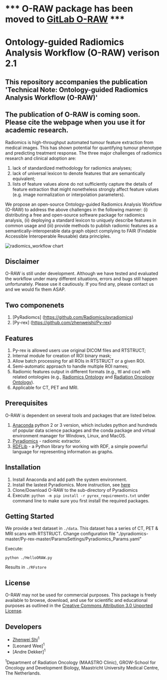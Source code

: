 # *** O-RAW package has been moved to [GitLab O-RAW](https://gitlab.com/UM-CDS/o-raw/) ***

# Ontology-guided Radiomics Analysis Workflow (O-RAW) verison 2.1

## This repository accompanies the publication 'Technical Note: Ontology-guided Radiomics Analysis Workflow (O-RAW)'
## The publication of O-RAW is coming soon. Please cite the webpage when you use it for academic research.

Radiomics is high-throughput automated tumour feature extraction from medical images. This has shown potential for quantifying tumour phenotype and predicting treatment response. The three major challenges  of radiomics research and clinical adoption are: 
1. lack of standardized methodology for radiomics analyses;
2. lack of universal lexicon to denote features that are semantically equivalent;
3. lists of feature values alone do not sufficiently capture the details of feature extraction that might nonetheless strongly affect feature values (e.g. image normalization or interpolation parameters).  

We propose an open-source Ontology-guided Radiomics Analysis Workflow (O-RAW) to address the above challenges in the following manner: (i) distributing a free and open-source software package for radiomics analysis, (ii) deploying a standard lexicon to uniquely describe features in common usage and (iii) provide methods to publish radiomic features as a semantically-interoperable data graph object complying to FAIR (Findable Accessible Interoperable Reusable) data principles. 

![radiomics_workflow chart](https://user-images.githubusercontent.com/17007301/49441973-5cf6d400-f7c8-11e8-80d7-9b6c8e02777d.png)


## Disclaimer

O-RAW is still under development. Although we have tested and evaluated the workflow under many different situations, errors and bugs still happen unfortunately. Please use it cautiously. If you find any, please contact us and we would fix them ASAP.

## Two componenets

1. [PyRadiomcs] (https://github.com/Radiomics/pyradiomics)
2. [Py-rex] (https://github.com/zhenweishi/Py-rex)

## Features

1. Py-rex is allowed users use original DICOM files and RTSTRUCT;
2. Internal module for creation of ROI binary mask;
3. Allow batch processing for all ROIs in RTSTRUCT or a given ROI.
4. Semi-automatic approach to handle multiple ROI names;
5. Radiomic features output in different formats (e.g., ttl and csv) with related ontologies (e.g., [Radiomics Ontology](https://bioportal.bioontology.org/ontologies/ROO) and [Radiation Oncology Ontology](https://bioportal.bioontology.org/ontologies/RO)).
6. Applicable for CT, PET and MRI.

## Prerequisites 

O-RAW is dependent on several tools and packages that are listed below.

1. [Anaconda](https://www.anaconda.com/download/) python 2 or 3 version, which includes python and hundreds of popular data science packages and the conda package and virtual environment manager for Windows, Linux, and MacOS.
2. [Pyradiomics](https://github.com/Radiomics/pyradiomics) - radiomic extractor.
3. [RDFLib](https://github.com/RDFLib/rdflib) - a Python library for working with RDF, a simple powerful language for representing information as graphs.

## Installation

1. Install Anaconda and add path the system environment.
2. Install the lastest Pyradiomics. More instruction, see [here](https://github.com/Radiomics/pyradiomics)
2. Clone/Download O-RAW to the sub-directory of Pyradiomics
3. Execute: `python -m pip install -r pyrex_requirements.txt` under command line to make sure you first install the required packages. 

		
## Getting Started
We provide a test dataset in `./data`. This dataset has a series of CT, PET & MRI scans with RTSTRUCT. Change configuration file "./pyradiomics-master/Py-rex-master/ParamsSettings/Pyradiomics_Params.yaml"

Execute:
```
python ./HelloORAW.py
```

Results in `./RFstore`

## License

O-RAW may not be used for commercial purposes. This package is freely available to browse, download, and use for scientific 
and educational purposes as outlined in the [Creative Commons Attribution 3.0 Unported License](https://creativecommons.org/licenses/by/3.0/).

## Developers
 - [Zhenwei Shi](https://github.com/zhenweishi)<sup>1</sup>
 - [Leonard Wee]<sup>1</sup>
 - [Andre Dekker]<sup>1</sup>
 
<sup>1</sup>Department of Radiation Oncology (MAASTRO Clinic), GROW-School for Oncology and Development Biology, Maastricht University Medical Centre, The Netherlands.
